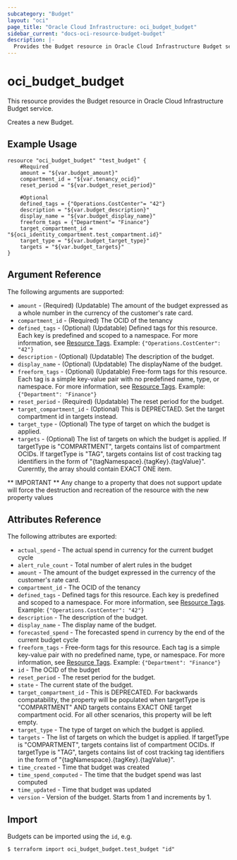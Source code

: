 ```yaml
---
subcategory: "Budget"
layout: "oci"
page_title: "Oracle Cloud Infrastructure: oci_budget_budget"
sidebar_current: "docs-oci-resource-budget-budget"
description: |-
  Provides the Budget resource in Oracle Cloud Infrastructure Budget service
---
```


# oci_budget_budget
This resource provides the Budget resource in Oracle Cloud Infrastructure Budget service.

Creates a new Budget.


## Example Usage

```hcl
resource "oci_budget_budget" "test_budget" {
	#Required
	amount = "${var.budget_amount}"
	compartment_id = "${var.tenancy_ocid}"
	reset_period = "${var.budget_reset_period}"

	#Optional
	defined_tags = {"Operations.CostCenter"= "42"}
	description = "${var.budget_description}"
	display_name = "${var.budget_display_name}"
	freeform_tags = {"Department"= "Finance"}
	target_compartment_id = "${oci_identity_compartment.test_compartment.id}"
	target_type = "${var.budget_target_type}"
	targets = "${var.budget_targets}"
}
```

## Argument Reference

The following arguments are supported:

* `amount` - (Required) (Updatable) The amount of the budget expressed as a whole number in the currency of the customer's rate card. 
* `compartment_id` - (Required) The OCID of the tenancy
* `defined_tags` - (Optional) (Updatable) Defined tags for this resource. Each key is predefined and scoped to a namespace. For more information, see [Resource Tags](https://docs.cloud.oracle.com/iaas/Content/General/Concepts/resourcetags.htm).  Example: `{"Operations.CostCenter": "42"}` 
* `description` - (Optional) (Updatable) The description of the budget.
* `display_name` - (Optional) (Updatable) The displayName of the budget.
* `freeform_tags` - (Optional) (Updatable) Free-form tags for this resource. Each tag is a simple key-value pair with no predefined name, type, or namespace. For more information, see [Resource Tags](https://docs.cloud.oracle.com/iaas/Content/General/Concepts/resourcetags.htm).  Example: `{"Department": "Finance"}` 
* `reset_period` - (Required) (Updatable) The reset period for the budget. 
* `target_compartment_id` - (Optional) This is DEPRECTAED. Set the target compartment id in targets instead. 
* `target_type` - (Optional) The type of target on which the budget is applied. 
* `targets` - (Optional) The list of targets on which the budget is applied. If targetType is "COMPARTMENT", targets contains list of compartment OCIDs. If targetType is "TAG", targets contains list of cost tracking tag identifiers in the form of "{tagNamespace}.{tagKey}.{tagValue}". Curerntly, the array should contain EXACT ONE item. 


** IMPORTANT **
Any change to a property that does not support update will force the destruction and recreation of the resource with the new property values

## Attributes Reference

The following attributes are exported:

* `actual_spend` - The actual spend in currency for the current budget cycle
* `alert_rule_count` - Total number of alert rules in the budget
* `amount` - The amount of the budget expressed in the currency of the customer's rate card. 
* `compartment_id` - The OCID of the tenancy
* `defined_tags` - Defined tags for this resource. Each key is predefined and scoped to a namespace. For more information, see [Resource Tags](https://docs.cloud.oracle.com/iaas/Content/General/Concepts/resourcetags.htm).  Example: `{"Operations.CostCenter": "42"}` 
* `description` - The description of the budget.
* `display_name` - The display name of the budget.
* `forecasted_spend` - The forecasted spend in currency by the end of the current budget cycle
* `freeform_tags` - Free-form tags for this resource. Each tag is a simple key-value pair with no predefined name, type, or namespace. For more information, see [Resource Tags](https://docs.cloud.oracle.com/iaas/Content/General/Concepts/resourcetags.htm).  Example: `{"Department": "Finance"}` 
* `id` - The OCID of the budget
* `reset_period` - The reset period for the budget. 
* `state` - The current state of the budget.
* `target_compartment_id` - This is DEPRECATED. For backwards compatability, the property will be populated when targetType is "COMPARTMENT" AND targets contains EXACT ONE target compartment ocid. For all other scenarios, this property will be left empty. 
* `target_type` - The type of target on which the budget is applied. 
* `targets` - The list of targets on which the budget is applied. If targetType is "COMPARTMENT", targets contains list of compartment OCIDs. If targetType is "TAG", targets contains list of cost tracking tag identifiers in the form of "{tagNamespace}.{tagKey}.{tagValue}". 
* `time_created` - Time that budget was created
* `time_spend_computed` - The time that the budget spend was last computed
* `time_updated` - Time that budget was updated
* `version` - Version of the budget. Starts from 1 and increments by 1.

## Import

Budgets can be imported using the `id`, e.g.

```
$ terraform import oci_budget_budget.test_budget "id"
```

